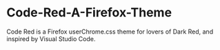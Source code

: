 # Code-Red-A-Firefox-Theme
Code Red is a Firefox userChrome.css theme for lovers of Dark Red, and inspired by Visual Studio Code. 
